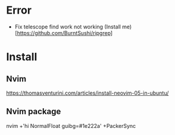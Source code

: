 # Error
- Fix telescope find work not working (Install me)[https://github.com/BurntSushi/ripgrep]

# Install
## Nvim
https://thomasventurini.com/articles/install-neovim-05-in-ubuntu/

## Nvim package
nvim +'hi NormalFloat guibg=#1e222a' +PackerSync
